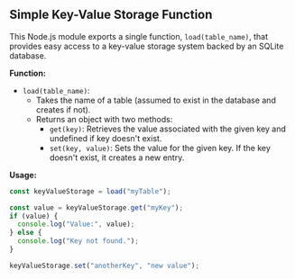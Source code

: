 ## Simple Key-Value Storage Function

This Node.js module exports a single function, `load(table_name)`, that provides easy access to a key-value storage system backed by an SQLite database.

**Function:**

- `load(table_name)`:
    - Takes the name of a table (assumed to exist in the database and creates if not).
    - Returns an object with two methods:
        - `get(key)`: Retrieves the value associated with the given key and undefined if key doesn't exist.
        - `set(key, value)`: Sets the value for the given key. If the key doesn't exist, it creates a new entry.

**Usage:**

```javascript
const keyValueStorage = load("myTable");

const value = keyValueStorage.get("myKey");
if (value) {
  console.log("Value:", value);
} else {
  console.log("Key not found.");
}

keyValueStorage.set("anotherKey", "new value");
